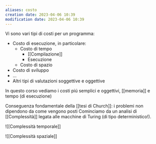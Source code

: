 ```yaml
---
aliases: costo
creation date: 2023-04-06 10:39
modification date: 2023-04-06 10:39
---
```


Vi sono vari tipi di costi per un programma:
- Costo di esecuzione, in particolare:
	- Costo di tempo
		- [[Compilazione]]
		- Esecuzione
	- Costo di spazio
- Costo di sviluppo
- ...
- Altri tipi di valutazioni soggettive e oggettive


In questo corso vediamo i costi piú semplici e oggettivi, [[memoria]] e tempo (di esecuzione)



Conseguenza fondamentale della [[tesi di Church]]: i problemi non dipendono da come vengono posti
Cominciamo da un analisi di [[Complessità]] legata alle macchine di Turing (di tipo deterministico!).

![[Complessità temporale]]

![[Complessità spaziale]]